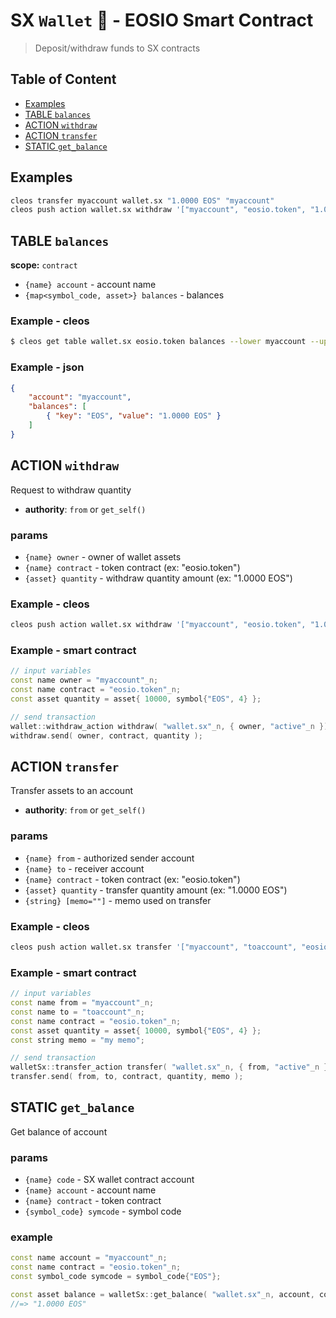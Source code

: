 # SX `Wallet` 🏦 - EOSIO Smart Contract

> Deposit/withdraw funds to SX contracts

## Table of Content

- [Examples](#examples)
- [TABLE `balances`](#table-balances)
- [ACTION `withdraw`](#action-withdraw)
- [ACTION `transfer`](#action-transfer)
- [STATIC `get_balance`](#static-get_balance)

## Examples

```bash
cleos transfer myaccount wallet.sx "1.0000 EOS" "myaccount"
cleos push action wallet.sx withdraw '["myaccount", "eosio.token", "1.0000 EOS"]' -p myaccount
```

## TABLE `balances`

**scope:** `contract`

- `{name} account` - account name
- `{map<symbol_code, asset>} balances` - balances

### Example - cleos

```bash
$ cleos get table wallet.sx eosio.token balances --lower myaccount --upper myaccount
```

### Example - json

```json
{
    "account": "myaccount",
    "balances": [
        { "key": "EOS", "value": "1.0000 EOS" }
    ]
}
```

## ACTION `withdraw`

Request to withdraw quantity

- **authority**: `from` or `get_self()`

### params

- `{name} owner` - owner of wallet assets
- `{name} contract` - token contract (ex: "eosio.token")
- `{asset} quantity` - withdraw quantity amount (ex: "1.0000 EOS")

### Example - cleos

```bash
cleos push action wallet.sx withdraw '["myaccount", "eosio.token", "1.0000 EOS"]' -p myaccount
```

### Example - smart contract

```c++
// input variables
const name owner = "myaccount"_n;
const name contract = "eosio.token"_n;
const asset quantity = asset{ 10000, symbol{"EOS", 4} };

// send transaction
wallet::withdraw_action withdraw( "wallet.sx"_n, { owner, "active"_n });
withdraw.send( owner, contract, quantity );
```

## ACTION `transfer`

Transfer assets to an account

- **authority**: `from` or `get_self()`

### params

- `{name} from` - authorized sender account
- `{name} to` - receiver account
- `{name} contract` - token contract (ex: "eosio.token")
- `{asset} quantity` - transfer quantity amount (ex: "1.0000 EOS")
- `{string} [memo=""]` - memo used on transfer

### Example - cleos

```bash
cleos push action wallet.sx transfer '["myaccount", "toaccount", "eosio.token", "1.0000 EOS", "memo"]' -p myaccount
```

### Example - smart contract

```c++
// input variables
const name from = "myaccount"_n;
const name to = "toaccount"_n;
const name contract = "eosio.token"_n;
const asset quantity = asset{ 10000, symbol{"EOS", 4} };
const string memo = "my memo";

// send transaction
walletSx::transfer_action transfer( "wallet.sx"_n, { from, "active"_n });
transfer.send( from, to, contract, quantity, memo );
```

## STATIC `get_balance`

Get balance of account

### params

- `{name} code` - SX wallet contract account
- `{name} account` - account name
- `{name} contract` - token contract
- `{symbol_code} symcode` - symbol code

### example

```c++
const name account = "myaccount"_n;
const name contract = "eosio.token"_n;
const symbol_code symcode = symbol_code{"EOS"};

const asset balance = walletSx::get_balance( "wallet.sx"_n, account, contract, symcode );
//=> "1.0000 EOS"
```